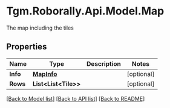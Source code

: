 # Tgm.Roborally.Api.Model.Map
The map including the tiles

## Properties

Name | Type | Description | Notes
------------ | ------------- | ------------- | -------------
**Info** | [**MapInfo**](MapInfo.md) |  | [optional] 
**Rows** | **List&lt;List&lt;Tile&gt;&gt;** |  | [optional] 

[[Back to Model list]](../README.md#documentation-for-models) [[Back to API list]](../README.md#documentation-for-api-endpoints) [[Back to README]](../README.md)


